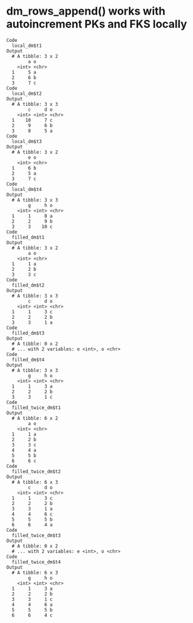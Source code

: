 # dm_rows_append() works with autoincrement PKs and FKS locally

    Code
      local_dm$t1
    Output
      # A tibble: 3 x 2
            a o    
        <int> <chr>
      1     5 a    
      2     6 b    
      3     7 c    
    Code
      local_dm$t2
    Output
      # A tibble: 3 x 3
            c     d o    
        <int> <int> <chr>
      1    10     7 c    
      2     9     6 b    
      3     8     5 a    
    Code
      local_dm$t3
    Output
      # A tibble: 3 x 2
            e o    
        <int> <chr>
      1     6 b    
      2     5 a    
      3     7 c    
    Code
      local_dm$t4
    Output
      # A tibble: 3 x 3
            g     h o    
        <int> <int> <chr>
      1     1     8 a    
      2     2     9 b    
      3     3    10 c    
    Code
      filled_dm$t1
    Output
      # A tibble: 3 x 2
            a o    
        <int> <chr>
      1     1 a    
      2     2 b    
      3     3 c    
    Code
      filled_dm$t2
    Output
      # A tibble: 3 x 3
            c     d o    
        <int> <int> <chr>
      1     1     3 c    
      2     2     2 b    
      3     3     1 a    
    Code
      filled_dm$t3
    Output
      # A tibble: 0 x 2
      # ... with 2 variables: e <int>, o <chr>
    Code
      filled_dm$t4
    Output
      # A tibble: 3 x 3
            g     h o    
        <int> <int> <chr>
      1     1     3 a    
      2     2     2 b    
      3     3     1 c    
    Code
      filled_twice_dm$t1
    Output
      # A tibble: 6 x 2
            a o    
        <int> <chr>
      1     1 a    
      2     2 b    
      3     3 c    
      4     4 a    
      5     5 b    
      6     6 c    
    Code
      filled_twice_dm$t2
    Output
      # A tibble: 6 x 3
            c     d o    
        <int> <int> <chr>
      1     1     3 c    
      2     2     2 b    
      3     3     1 a    
      4     4     6 c    
      5     5     5 b    
      6     6     4 a    
    Code
      filled_twice_dm$t3
    Output
      # A tibble: 0 x 2
      # ... with 2 variables: e <int>, o <chr>
    Code
      filled_twice_dm$t4
    Output
      # A tibble: 6 x 3
            g     h o    
        <int> <int> <chr>
      1     1     3 a    
      2     2     2 b    
      3     3     1 c    
      4     4     6 a    
      5     5     5 b    
      6     6     4 c    

